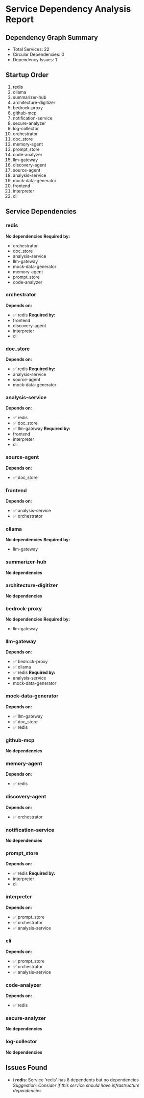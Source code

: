 # Service Dependency Analysis Report

## Dependency Graph Summary
- Total Services: 22
- Circular Dependencies: 0
- Dependency Issues: 1

## Startup Order
 1. redis
 2. ollama
 3. summarizer-hub
 4. architecture-digitizer
 5. bedrock-proxy
 6. github-mcp
 7. notification-service
 8. secure-analyzer
 9. log-collector
10. orchestrator
11. doc_store
12. memory-agent
13. prompt_store
14. code-analyzer
15. llm-gateway
16. discovery-agent
17. source-agent
18. analysis-service
19. mock-data-generator
20. frontend
21. interpreter
22. cli

## Service Dependencies
### redis
**No dependencies**
**Required by:**
  - orchestrator
  - doc_store
  - analysis-service
  - llm-gateway
  - mock-data-generator
  - memory-agent
  - prompt_store
  - code-analyzer

### orchestrator
**Depends on:**
  - ✅ redis
**Required by:**
  - frontend
  - discovery-agent
  - interpreter
  - cli

### doc_store
**Depends on:**
  - ✅ redis
**Required by:**
  - analysis-service
  - source-agent
  - mock-data-generator

### analysis-service
**Depends on:**
  - ✅ redis
  - ✅ doc_store
  - ✅ llm-gateway
**Required by:**
  - frontend
  - interpreter
  - cli

### source-agent
**Depends on:**
  - ✅ doc_store

### frontend
**Depends on:**
  - ✅ analysis-service
  - ✅ orchestrator

### ollama
**No dependencies**
**Required by:**
  - llm-gateway

### summarizer-hub
**No dependencies**

### architecture-digitizer
**No dependencies**

### bedrock-proxy
**No dependencies**
**Required by:**
  - llm-gateway

### llm-gateway
**Depends on:**
  - ✅ bedrock-proxy
  - ✅ ollama
  - ✅ redis
**Required by:**
  - analysis-service
  - mock-data-generator

### mock-data-generator
**Depends on:**
  - ✅ llm-gateway
  - ✅ doc_store
  - ✅ redis

### github-mcp
**No dependencies**

### memory-agent
**Depends on:**
  - ✅ redis

### discovery-agent
**Depends on:**
  - ✅ orchestrator

### notification-service
**No dependencies**

### prompt_store
**Depends on:**
  - ✅ redis
**Required by:**
  - interpreter
  - cli

### interpreter
**Depends on:**
  - ✅ prompt_store
  - ✅ orchestrator
  - ✅ analysis-service

### cli
**Depends on:**
  - ✅ prompt_store
  - ✅ orchestrator
  - ✅ analysis-service

### code-analyzer
**Depends on:**
  - ✅ redis

### secure-analyzer
**No dependencies**

### log-collector
**No dependencies**

## Issues Found
- ℹ️ **redis**: Service 'redis' has 8 dependents but no dependencies
  *Suggestion: Consider if this service should have infrastructure dependencies*